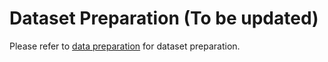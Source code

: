 # Dataset Preparation (To be updated)

Please refer to [data preparation](https://github.com/vbti-development/onedl-mmrotate/tree/main/tools/data) for dataset preparation.
